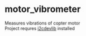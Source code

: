 motor_vibrometer
================

Measures vibrations of copter motor<br>
Project requres [i2cdevlib](https://github.com/jrowberg/i2cdevlib) installed
